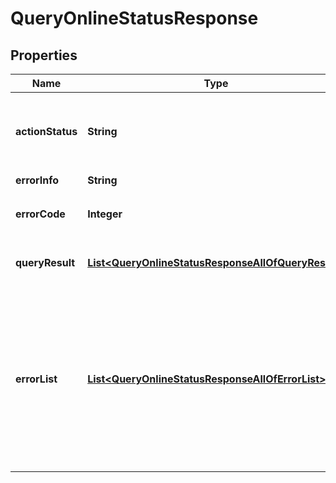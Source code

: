 

# QueryOnlineStatusResponse


## Properties

| Name | Type | Description | Notes |
|------------ | ------------- | ------------- | -------------|
|**actionStatus** | **String** | 请求处理的结果，OK 表示处理成功，FAIL 表示失败 |  [optional] |
|**errorInfo** | **String** | 错误信息 |  |
|**errorCode** | **Integer** | 错误码，0表示成功，非0表示失败 |  |
|**queryResult** | [**List&lt;QueryOnlineStatusResponseAllOfQueryResult&gt;**](QueryOnlineStatusResponseAllOfQueryResult.md) | 返回的用户在线状态结构化信息 |  [optional] |
|**errorList** | [**List&lt;QueryOnlineStatusResponseAllOfErrorList&gt;**](QueryOnlineStatusResponseAllOfErrorList.md) | 状态查询失败的帐号列表，在此列表中的目标帐号，状态查询失败或目标帐号不存在。若状态全部查询成功，则 ErrorList 为空 |  [optional] |



